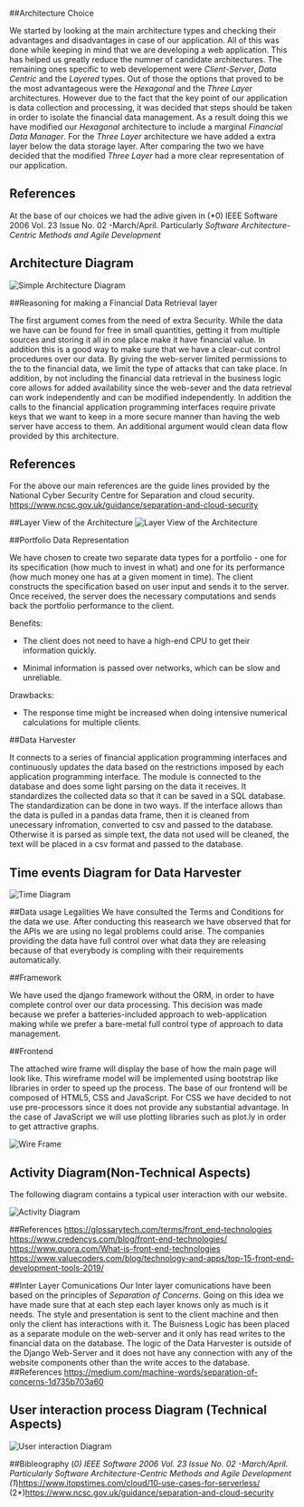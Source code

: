 

##Architecture Choice 

We started by looking at the main architecture types and checking their
advantages and disadvantages in case  of our application. All of this was done while keeping in mind that we are developing a web application. This has helped us greatly reduce the numner of candidate architectures. The remaining ones specific to web developement were *Client-Server*, *Data Centric* and the *Layered* types. Out of those the options that proved to be the most advantageous were the *Hexagonal* and the *Three Layer* architectures. However due to the fact that the key
point of our application is data collection and processing, it was
decided that steps should be taken in order to isolate the financial
data management. As a result doing this we have modified our *Hexagonal* architecture to include a marginal *Financial Data Manager*. For the *Three Layer* architecture we have added a extra layer below the data storage layer. After comparing the two we have decided that the modified *Three Layer* had a more clear representation of our application.
## References 
At the base of our choices we had the adive given in (*0) IEEE Software 2006 Vol. 23 Issue No. 02 -March/April. Particularly *Software Architecture-Centric Methods and Agile Development* 

## Architecture Diagram
![Simple Architecture Diagram](simple_architecture_diagram.png)




##Reasoning for making a Financial Data Retrieval layer 

The first argument comes from the need of extra Security. While the
data we have can be found for free in small quantities, getting it from
multiple sources and storing it all in one place make it have financial
value. In addition this is a good way to make sure that we have a clear-cut control procedures over our data. By giving the web-server limited
permissions to the to the financial data, we limit the type of attacks
that can take place. In addition, by not including the financial data
retrieval in the business logic core allows for added availability since
the web-sever and the data retrieval can work independently and can be
modified independently. In addition the calls to the financial
application programming interfaces require private keys that we want to
keep in a more secure manner than having the web server have access to
them.
An additional argument would clean data flow provided by this architecture.

## References 
For the above our main references are the guide lines provided by the National Cyber Security Centre for Separation and cloud security. 
https://www.ncsc.gov.uk/guidance/separation-and-cloud-security

##Layer View of the Architecture
![Layer View of the Architecture](module_diagram.png)



##Portfolio Data Representation 

We have chosen to create two separate data types for a portfolio - one
for its specification (how much to invest in what) and one for its
performance (how much money one has at a given moment in time). The
client constructs the specification based on user input and sends it to
the server. Once received, the server does the necessary computations
and sends back the portfolio performance to the client.

Benefits:

-   The client does not need to have a high-end CPU to get their
    information quickly.

-   Minimal information is passed over networks, which can be slow and
    unreliable.

Drawbacks:

-   The response time might be increased when doing intensive numerical calculations for multiple clients. 

##Data Harvester

It connects to a series of financial application programming interfaces
and continuously updates the data based on the restrictions imposed by
each application programming interface. The module is connected to the database and does some light parsing on the data it receives. It standardizes the collected data so that it can be saved in a SQL database. The standardization can be done in two ways.  If the interface allows than the data is pulled in a pandas data frame, then it is cleaned from unecessary infromation, converted to csv and  passed to the database. Otherwise it is parsed as simple text, the data not used will be cleaned, the text will be placed in a csv format and passed to the database. 


## Time events Diagram for Data Harvester
![Time Diagram](time_diagram.png)


##Data usage Legalities
We have consulted the Terms and Conditions for the data we use. After conducting this reasearch we have observed that for the APIs we are using no legal problems could arise. The companies providing the data have full control over what data they are releasing because of that everybody is compling with their requirements automatically. 


##Framework

We have used the django framework without the ORM, in order to have
complete control over our data processing. This decision was made
because we prefer a batteries-included approach to web-application making
while we prefer a bare-metal full control type of approach to data
management.

##Frontend

The attached wire frame will display the base of how the main page will look like. This wireframe model will be implemented using bootstrap like libraries in order to speed up the process. The base of our frontend will be composed of HTML5, CSS and JavaScript.  For CSS we have decided to not use pre-processors since it does not provide any substantial advantage. In the case of JavaScript we will use plotting libraries such as plot.ly in order to get attractive graphs. 

![Wire Frame](wireframe.png )



## Activity Diagram(Non-Technical Aspects)
The following diagram contains a typical user interaction with our website.

![Activity Diagram](act_diagram.png)

##References
https://glossarytech.com/terms/front_end-technologies
https://www.credencys.com/blog/front-end-technologies/
https://www.quora.com/What-is-front-end-technologies
https://www.valuecoders.com/blog/technology-and-apps/top-15-front-end-development-tools-2019/

##Inter Layer Comunications
Our Inter layer comunications have been based on the principles of *Separation of Concerns*. Going on this idea we have made sure that at each step each layer knows only as much is it needs. The style and presentation is sent to the client machine and then only the client has interactions with it. The Buisness Logic has been placed as a separate module on the web-server and it only has read writes to the financial data on the database. The logic of the Data Harvester is outside of the Django Web-Server and it does not have any connection with any of the website components other than the write acces to the database.
##References
https://medium.com/machine-words/separation-of-concerns-1d735b703a60



## User interaction process Diagram (Technical Aspects)
![User interaction Diagram](user_diagram.png)




##Bibleography
(*0) IEEE Software 2006 Vol. 23 Issue No. 02 -March/April. Particularly *Software Architecture-Centric Methods and Agile Development* 
(1*)https://www.itopstimes.com/cloud/10-use-cases-for-serverless/
(2*)https://www.ncsc.gov.uk/guidance/separation-and-cloud-security


